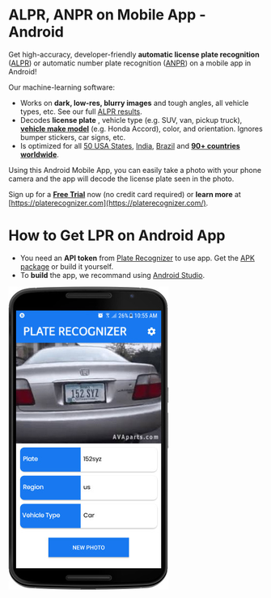 # ALPR, ANPR on Mobile App - Android
Get high-accuracy, developer-friendly **automatic license plate recognition** ([ALPR](https://platerecognizer.com/?utm_source=github&amp;utm_medium=website)) or automatic number plate recognition ([ANPR](https://platerecognizer.com/?utm_source=github&amp;utm_medium=website)) on a mobile app in Android!

Our machine-learning software:

- Works on **dark, low-res, blurry images** and tough angles, all vehicle types, etc.  See our full [ALPR results](https://platerecognizer.com/alpr-results/?utm_source=github&amp;utm_medium=website).
- Decodes **license plate** , vehicle type (e.g. SUV, van, pickup truck), [**vehicle make model**](https://platerecognizer.com/vehicle-make-model-recognition-with-color/?utm_source=github&amp;utm_medium=website) (e.g. Honda Accord), color, and orientation. Ignores bumper stickers, car signs, etc.
- Is optimized for all [50 USA States](https://platerecognizer.com/alpr-for-usa/?utm_source=github&amp;utm_medium=website), [India](https://platerecognizer.com/anpr-for-india?utm_source=github&amp;utm_medium=website), [Brazil](https://platerecognizer.com/anpr-for-brazil/?utm_source=github&amp;utm_medium=website) and [**90+ countries worldwide**](https://platerecognizer.com/countries/?utm_source=github&amp;utm_medium=website).

Using this Android Mobile App, you can easily take a photo with your phone camera and the app will decode the license plate seen in the photo.

Sign up for a [**Free Trial**](https://app.platerecognizer.com/accounts/signup/?utm_source=github&amp;utm_medium=website) now (no credit card required) or **learn more** at [https://platerecognizer.com](https://platerecognizer.com/).

# How to Get LPR on Android App

- You need an **API token** from [Plate Recognizer](https://platerecognizer.com/) to use app. Get the [APK package](https://github.com/parkpow/alpr-anpr-android/releases) or build it yourself.
- To **build** the app, we recommand using [Android Studio](https://developer.android.com/studio).

![screenshot](assets/screenshot.jpg)
